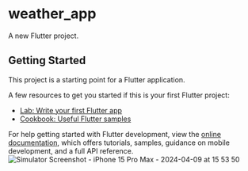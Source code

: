 # weather_app

A new Flutter project.

## Getting Started

This project is a starting point for a Flutter application.

A few resources to get you started if this is your first Flutter project:

- [Lab: Write your first Flutter app](https://docs.flutter.dev/get-started/codelab)
- [Cookbook: Useful Flutter samples](https://docs.flutter.dev/cookbook)

For help getting started with Flutter development, view the
[online documentation](https://docs.flutter.dev/), which offers tutorials,
samples, guidance on mobile development, and a full API reference.
![Simulator Screenshot - iPhone 15 Pro Max - 2024-04-09 at 15 53 50](https://github.com/tanny99/weather_app/assets/55141974/e815586d-4a92-482f-9a37-332bc56890b5|width=100)

